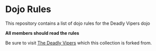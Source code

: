 Dojo Rules
==========

This repository contains a list of dojo rules for the Deadly Vipers dojo

**All members should read the rules**

Be sure to visit [The Deadly Vipers](https://github.com/deadlyvipers) which this collection is forked from.
